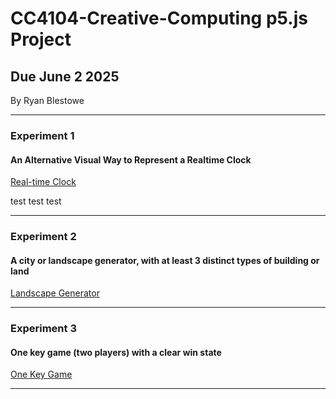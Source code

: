 # CC4104-Creative-Computing p5.js Project
## Due June 2 2025
By Ryan Blestowe

-----------------------------------------------------------------------------------------------------------------------------------------------------------------------

### Experiment 1
#### An Alternative Visual Way to Represent a Realtime Clock
[Real-time Clock](https://editor.p5js.org/RyanB2024/sketches/xJCJdTdr4)

test test test

-----------------------------------------------------------------------------------------------------------------------------------------------------------------------
### Experiment 2
#### A city or landscape generator, with at least 3 distinct types of building or land
[Landscape Generator](https://editor.p5js.org/RyanB2024/sketches/L9X75r_a8)

-----------------------------------------------------------------------------------------------------------------------------------------------------------------------
### Experiment 3
#### One key game (two players) with a clear win state
[One Key Game](https://editor.p5js.org/RyanB2024/sketches/o4NePGGnLG)

-----------------------------------------------------------------------------------------------------------------------------------------------------------------------

